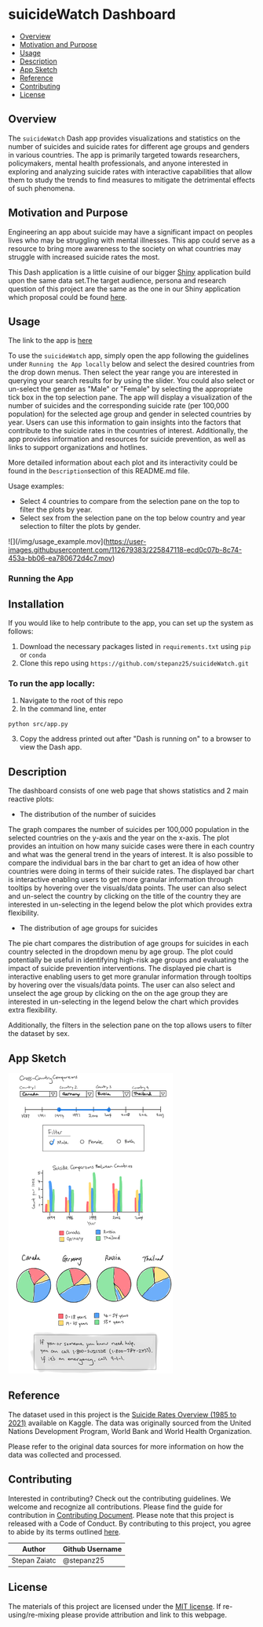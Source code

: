 # suicideWatch Dashboard

- [Overview](#overview)
- [Motivation and Purpose](#motivation-and-purpose)
- [Usage](#usage)
- [Description](#description)
- [App Sketch](#app-sketch)
- [Reference](#reference)
- [Contributing](#contributing)
- [License](#license)

## Overview

The `suicideWatch` Dash app provides visualizations and statistics on the number of suicides and suicide rates for different age groups and genders in various countries. The app is primarily targeted towards researchers, policymakers, mental health professionals, and anyone interested in exploring and analyzing suicide rates with interactive capabilities that allow them to study the trends to find measures to mitigate the detrimental effects of such phenomena.

## Motivation and Purpose

Engineering an app about suicide may have a significant impact on peoples lives who may be struggling with mental illnesses. This app could serve as a resource to bring more awareness to the society on what countries may struggle with increased suicide rates the most.

This Dash application is a little cuisine of our bigger [Shiny](https://github.com/UBC-MDS/suicide_indicator_r) application build upon the same data set.The target audience, persona and research question of this project are the same as the one in our Shiny application which proposal could be found [here](https://github.com/UBC-MDS/suicide_indicator_r/blob/main/proposal.md).

## Usage

The link to the app is [here](https://suicide-watch-jdpw.onrender.com)

To use the `suicideWatch` app, simply open the app following the guidelines under `Running the App locally` below and select the desired countries from the drop down menus. Then select the year range you are interested in querying your search results for by using the slider. You could also select or un-select the gender as "Male" or "Female" by selecting the appropriate tick box in the top selection pane. The app will display a visualization of the number of suicides and the corresponding suicide rate (per 100,000 population) for the selected age group and gender in selected countries by year. Users can use this information to gain insights into the factors that contribute to the suicide rates in the countries of interest. Additionally, the app provides information and resources for suicide prevention, as well as links to support organizations and hotlines.

More detailed information about each plot and its interactivity could be found in the `Description`section of this README.md file.

Usage examples:

- Select 4 countries to compare from the selection pane on the top to filter the plots by year.
- Select sex from the selection pane on the top below country and year selection to filter the plots by gender.

![](/img/usage_example.mov](https://user-images.githubusercontent.com/112679383/225847118-ecd0c07b-8c74-453a-bb06-ea780672d4c7.mov)

### Running the App

## Installation
If you would like to help contribute to the app, you can set up the system as follows:
1. Download the necessary packages listed in `requirements.txt` using `pip` or `conda`
2. Clone this repo using `https://github.com/stepanz25/suicideWatch.git`

### To run the app locally:
1. Navigate to the root of this repo
2. In the command line, enter
```
python src/app.py
```
3. Copy the address printed out after "Dash is running on" to a browser to view the Dash app.

## Description

The dashboard consists of one web page that shows statistics and 2 main reactive plots:

- The distribution of the number of suicides

The graph compares the number of suicides per 100,000 population in the selected countries on the y-axis and the year on the x-axis. The plot provides an intuition on how many suicide cases were there in each country and what was the general trend in the years of interest. It is also possible to compare the individual bars in the bar chart to get an idea of how other countries were doing in terms of their suicide rates. The displayed bar chart is interactive enabling users to get more granular information through tooltips by hovering over the visuals/data points. The user can also select and un-select the country by clicking on the title of the country they are interested in un-selecting in the legend below the plot which provides extra flexibility.

- The distribution of age groups for suicides

The pie chart compares the distribution of age groups for suicides in each country selected in the dropdown menu by age group. The plot could potentially be useful in identifying high-risk age groups and evaluating the impact of suicide prevention interventions. The displayed pie chart is interactive enabling users to get more granular information through tooltips by hovering over the visuals/data points. The user can also select and unselect the age group by clicking on the on the age group they are interested in un-selecting in the legend below the chart which provides extra flexibility.

Additionally, the filters in the selection pane on the top allows users to filter the dataset by sex.

## App Sketch

![suicideWatch App Sketch](img/app_sketch.png)

## Reference

The dataset used in this project is the [Suicide Rates Overview (1985 to 2021)](https://www.kaggle.com/datasets/omkargowda/suicide-rates-overview-1985-to-2021) available on Kaggle. The data was originally sourced from the United Nations Development Program, World Bank and World Health Organization.

Please refer to the original data sources for more information on how the data was collected and processed.

## Contributing

Interested in contributing? Check out the contributing guidelines. We welcome and recognize all contributions. Please find the guide for contribution in [Contributing Document](https://github.com/stepanz25/suicideWatch/blob/main/CONTRIBUTING.md). Please note that this project is released with a Code of Conduct. By contributing to this project, you agree to abide by its terms outlined [here](https://github.com/stepanz25/suicideWatch/blob/main/CODE_OF_CONDUCT.md).

|  Author  |  Github Username |
|--------------|------------------|
|  Stepan Zaiatc |  @stepanz25 |

## License

The materials of this project are licensed under the [MIT license](https://github.com/stepanz25/suicideWatch/blob/main/LICENSE). If re-using/re-mixing please provide attribution and link to this webpage.
